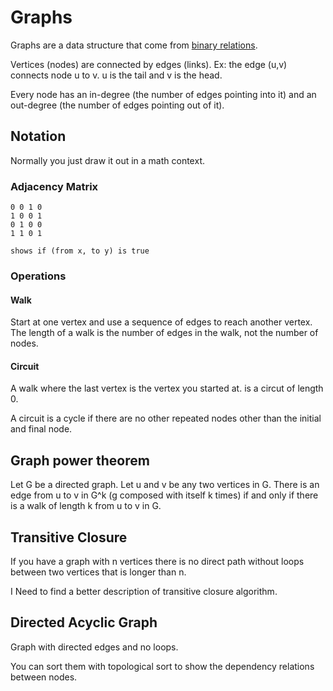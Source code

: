 # Graphs

Graphs are a data structure that come from [binary relations](./sets.md).

Vertices (nodes) are connected by edges (links). Ex: the edge (u,v) connects node u
to v. u is the tail and v is the head.

Every node has an in-degree (the number of edges pointing into it) and an
out-degree (the number of edges pointing out of it).

## Notation

Normally you just draw it out in a math context.

### Adjacency Matrix

```
0 0 1 0
1 0 0 1
0 1 0 0
1 1 0 1

shows if (from x, to y) is true
```

### Operations

#### Walk

Start at one vertex and use a sequence of edges to reach another vertex. The
length of a walk is the number of edges in the walk, not the number of nodes.

#### Circuit

A walk where the last vertex is the vertex you started at. <a> is a circut of
length 0.

A circuit is a cycle if there are no other repeated nodes other than the initial
and final node.

## Graph power theorem

Let G be a directed graph. Let u and v be any two vertices in G. There is an
edge from u to v in G^k (g composed with itself k times) if and only if there is
a walk of length k from u to v in G.

## Transitive Closure

If you have a graph with n vertices there is no direct path without loops
between two vertices that is longer than n.

I Need to find a better description of transitive closure algorithm.

## Directed Acyclic Graph

Graph with directed edges and no loops.

You can sort them with topological sort to show the dependency relations between
nodes.
